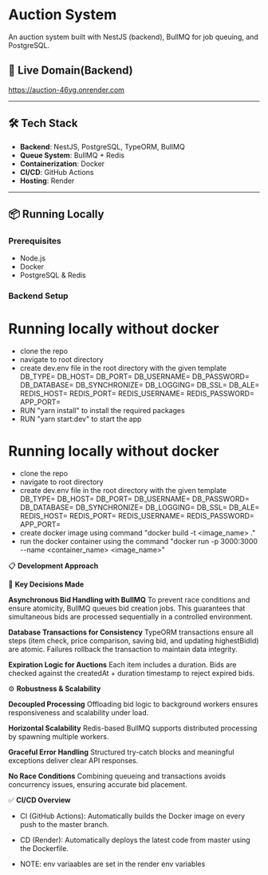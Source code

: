 # Auction System

An auction system built with NestJS (backend), BullMQ for job queuing, and PostgreSQL.

## 🚀 Live Domain(Backend)
https://auction-46yg.onrender.com

---

## 🛠 Tech Stack
- **Backend**: NestJS, PostgreSQL, TypeORM, BullMQ
- **Queue System**: BullMQ + Redis
- **Containerization**: Docker
- **CI/CD**: GitHub Actions
- **Hosting**: Render

---

## 📦 Running Locally

### Prerequisites
- Node.js
- Docker 
- PostgreSQL & Redis 

### Backend Setup

# Running locally without docker

- clone the repo
- navigate to root directory
- create dev.env file in the root directory with the given template
DB_TYPE=
DB_HOST=
DB_PORT=
DB_USERNAME=
DB_PASSWORD=
DB_DATABASE=
DB_SYNCHRONIZE=
DB_LOGGING=
DB_SSL=
DB_ALE=
REDIS_HOST=
REDIS_PORT=
REDIS_USERNAME=
REDIS_PASSWORD=
APP_PORT=
- RUN "yarn install" to install the required packages
- RUN "yarn start:dev" to start the app

# Running locally without docker

- clone the repo
- navigate to root directory
- create dev.env file in the root directory with the given template
DB_TYPE=
DB_HOST=
DB_PORT=
DB_USERNAME=
DB_PASSWORD=
DB_DATABASE=
DB_SYNCHRONIZE=
DB_LOGGING=
DB_SSL=
DB_ALE=
REDIS_HOST=
REDIS_PORT=
REDIS_USERNAME=
REDIS_PASSWORD=
APP_PORT=
- create docker image using command "docker build -t <image_name> ."
- run the docker container using the command "docker run -p 3000:3000 --name <container_name> <image_name>"






📋 **Development Approach**

🔑 **Key Decisions Made**

**Asynchronous Bid Handling with BullMQ**
To prevent race conditions and ensure atomicity, BullMQ queues bid creation jobs. This guarantees that simultaneous bids are processed sequentially in a controlled environment.

**Database Transactions for Consistency**
TypeORM transactions ensure all steps (item check, price comparison, saving bid, and updating highestBidId) are atomic. Failures rollback the transaction to maintain data integrity.

**Expiration Logic for Auctions**
Each item includes a duration. Bids are checked against the createdAt + duration timestamp to reject expired bids.



⚙️ **Robustness & Scalability**

**Decoupled Processing**
Offloading bid logic to background workers ensures responsiveness and scalability under load.

**Horizontal Scalability**
Redis-based BullMQ supports distributed processing by spawning multiple workers.

**Graceful Error Handling**
Structured try-catch blocks and meaningful exceptions deliver clear API responses.

**No Race Conditions**
Combining queueing and transactions avoids concurrency issues, ensuring accurate bid placement.







✅ **CI/CD Overview**
- CI (GitHub Actions): Automatically builds the Docker image on every push to the master branch.

- CD (Render): Automatically deploys the latest code from master using the Dockerfile.

- NOTE: env variaables are set in the render env variables




